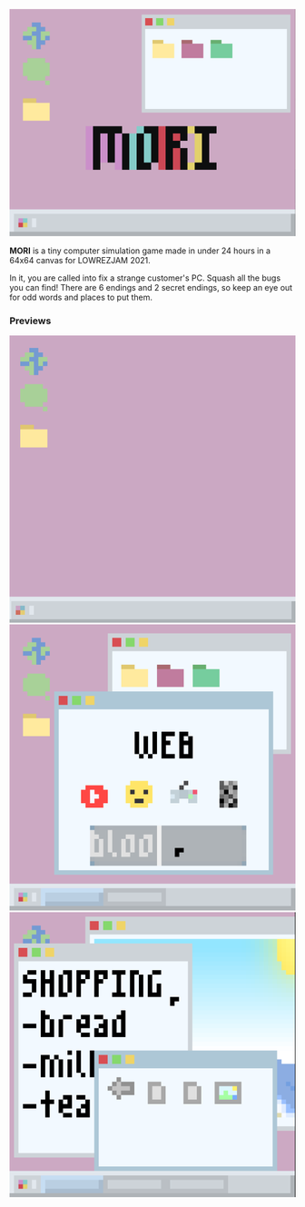 ![](previews/pics/main.png)

**MORI** is a tiny computer simulation game made in under 24 hours in a 64x64 canvas for LOWREZJAM 2021.

In it, you are called into fix a strange customer's PC. Squash all the bugs you can find! There are 6 endings and 2 secret endings, so keep an eye out for odd words and places to put them.

### Previews
![](previews/3sus.gif)
![](previews/pics/3.PNG)
![](previews/pics/5.PNG)
